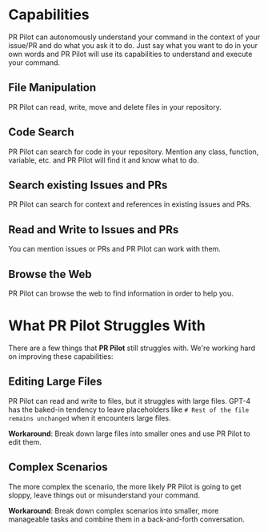 # Capabilities

PR Pilot can autonomously understand your command in the context of your issue/PR and do what you ask it to do.
Just say what you want to do in your own words and PR Pilot will use its capabilities to understand and execute your command.

## File Manipulation
PR Pilot can read, write, move and delete files in your repository.

## Code Search
PR Pilot can search for code in your repository. Mention any class, function, variable, etc. and PR Pilot will find
it and know what to do.

## Search existing Issues and PRs
PR Pilot can search for context and references in existing issues and PRs.

## Read and Write to Issues and PRs
You can mention issues or PRs and PR Pilot can work with them.

## Browse the Web
PR Pilot can browse the web to find information in order to help you.


# What PR Pilot Struggles With
There are a few things that **PR Pilot** still struggles with. We're working hard on improving these capabilities:

## Editing Large Files
PR Pilot can read and write to files, but it struggles with large files.
GPT-4 has the baked-in tendency to leave placeholders like `# Rest of the file remains unchanged` when it encounters large files.

**Workaround**: Break down large files into smaller ones and use PR Pilot to edit them.

## Complex Scenarios
The more complex the scenario, the more likely PR Pilot is going to get sloppy, leave things out or misunderstand your command.

**Workaround**: Break down complex scenarios into smaller, more manageable tasks and combine them in a back-and-forth conversation.